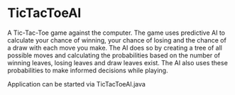# TicTacToeAI
A Tic-Tac-Toe game against the computer. The game uses predictive AI to calculate your chance of winning, your chance of 
losing and the chance of a draw with each move you make. The AI does so by creating a tree of all possible moves and calculating 
the probabilities based on the number of winning leaves, losing leaves and draw leaves exist. The AI also uses these probabilities
to make informed decisions while playing.


Application can be started via TicTacToeAI.java
